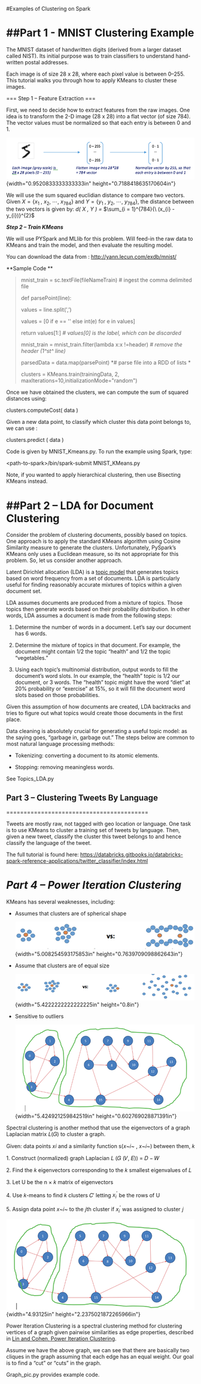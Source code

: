 #Examples of Clustering on Spark

##Part 1 - MNIST Clustering Example
=====

The MNIST dataset of handwritten digits (derived from a larger dataset called NIST). Its initial purpose was to train classifiers to understand hand-written postal addresses.

Each image is of size 28 x 28, where each pixel value is between 0–255. This tutorial walks you through how to apply KMeans to cluster these images.

=== Step 1 – Feature Extraction ===

First, we need to decide how to extract features from the raw images. One idea is to transform the 2-D image (28 x 28) into a flat vector (of size 784). The vector values must be normalized so that each entry is between 0 and 1.

![](media/image2.png){width="0.9520833333333333in"
height="0.7188418635170604in"}

We will use the sum squared euclidian distance to compare two vectors.
$\text{Given}\ X = \left\{ x_{1}\ ,\ x_{2},\ \cdots,\ x_{784} \right\}$
and $Y = \left\{ y_{1}\ ,\ y_{2},\ \cdots,\ y_{784} \right\}$, the
distance between the two vectors is given by: *d( X , Y ) =*
$\sum_{i = 1}^{784}{\ (x_{i} - y_{i})}^{2}$

***Step 2 – Train KMeans***

We will use PYSpark and MLlib for this problem. Will feed-in the raw
data to KMeans and train the model, and then evaluate the resulting
model.

You can download the data from : <http://yann.lecun.com/exdb/mnist/>

**Sample Code **

> mnist\_train = sc.textFile(fileNameTrain) \# ingest the comma
> delimited file
>
> def parsePoint(line):
>
> values = line.split(',’)
>
> values = \[0 if e == '' else int(e) for e in values\]
>
> return values\[1:\] *\# values\[0\] is the label, which can be
> discarded*
>
> mnist\_train = mnist\_train.filter(lambda x:x !=header) *\# remove the
> header (1^st^ line)*
>
> parsedData = data.map(parsePoint) *\# parse file into a RDD of lists *
>
> clusters = KMeans.train(trainingData, 2,
> maxIterations=10,initializationMode="random")

Once we have obtained the clusters, we can compute the sum of squared
distances using:

clusters.computeCost( data )

Given a new data point, to classify which cluster this data point
belongs to, we can use :

clusters.predict ( data )

Code is given by MNIST\_Kmeans.py. To run the example using Spark, type:

&lt;path-to-spark&gt;/bin/spark-submit MNIST\_KMeans.py

Note, if you wanted to apply hierarchical clustering, then use Bisecting
KMeans instead.

##Part 2 – LDA for Document Clustering 
======

Consider the problem of clustering documents, possibly based on topics.
One approach is to apply the standard KMeans algorithm using Cosine
Similarity measure to generate the clusters. Unfortunately, PySpark’s
KMeans only uses a Euclidean measure, so its not appropriate for this
problem. So, let us consider another approach.

Latent Dirichlet allocation (LDA) is a [topic
model](http://en.wikipedia.org/wiki/Topic_model) that generates topics
based on word frequency from a set of documents. LDA is particularly
useful for finding reasonably accurate mixtures of topics within a given
document set.

LDA assumes documents are produced from a mixture of topics. Those
topics then generate words based on their probability distribution. In
other words, LDA assumes a document is made from the following steps:

1.  Determine the number of words in a document. Let’s say our document has 6 words.

2.  Determine the mixture of topics in that document. For example, the document might contain 1/2 the topic “health” and 1/2 the topic “vegetables.”

3.  Using each topic’s multinomial distribution, output words to fill the document’s word slots. In our example, the “health” topic is 1/2 our document, or 3 words. The “health” topic might have the word “diet” at 20% probability or “exercise” at 15%, so it will fill the document word slots based on those probabilities.

Given this assumption of how documents are created, LDA backtracks and tries to figure out what topics would create those documents in the first place.

Data cleaning is absolutely crucial for generating a useful topic model: as the saying goes, “garbage in, garbage out.” The steps below are common to most natural language processing methods:

-   Tokenizing: converting a document to its atomic elements.

-   Stopping: removing meaningless words.

See Topics\_LDA.py

## Part 3 – Clustering Tweets By Language 
=========================================

Tweets are mostly raw, not tagged with geo location or language. One task is to use KMeans to cluster a training set of tweets by language.
Then, given a new tweet, classify the cluster this tweet belongs to and hence classify the language of the tweet.

The full tutorial is found here:
<https://databricks.gitbooks.io/databricks-spark-reference-applications/twitter_classifier/index.html>

*Part 4 – Power Iteration Clustering*
=====================================

KMeans has several weaknesses, including:

-   Assumes that clusters are of spherical shape

    ![](media/image3.png){width="5.008254593175853in"
    height="0.7639709098862643in"}

-   Assume that clusters are of equal size

    ![](media/image4.png){width="5.4222222222222225in" height="0.8in"}

-   Sensitive to outliers

    ![](media/image5.png){width="5.424921259842519in"
    height="0.602769028871391in"}

Spectral clustering is another method that use the eigenvectors of a
graph Laplacian matrix 𝐿(𝐺) to cluster a graph.

Given: data points 𝑥𝑖 and a similarity function s(𝑥~𝑖~ , 𝑥~𝑖~) between
them, 𝑘

1\. Construct (normalized) graph Laplacian 𝐿 (𝐺 (𝑉, 𝐸)) = 𝐷 − 𝑊

2\. Find the 𝑘 eigenvectors corresponding to the 𝑘 smallest eigenvalues
of 𝐿

3\. Let U be the n × 𝑘 matrix of eigenvectors

4\. Use 𝑘-means to find 𝑘 clusters 𝐶′ letting $x_{i}^{'}$ be the rows of
U

5\. Assign data point 𝑥~𝑖~ to the 𝑗th cluster if $x_{i}^{'}$ was assigned
to cluster 𝑗

![](media/image6.png){width="4.93125in" height="2.2375021872265966in"}

Power Iteration Clustering is a spectral clustering method for
clustering vertices of a graph given pairwise similarities as edge
properties, described in [Lin and Cohen, Power Iteration
Clustering](http://www.icml2010.org/papers/387.pdf).

Assume we have the above graph, we can see that there are basically two
cliques in the graph assuming that each edge has an equal weight. Our
goal is to find a “cut” or “cuts” in the graph.

Graph\_pic.py provides example code.
